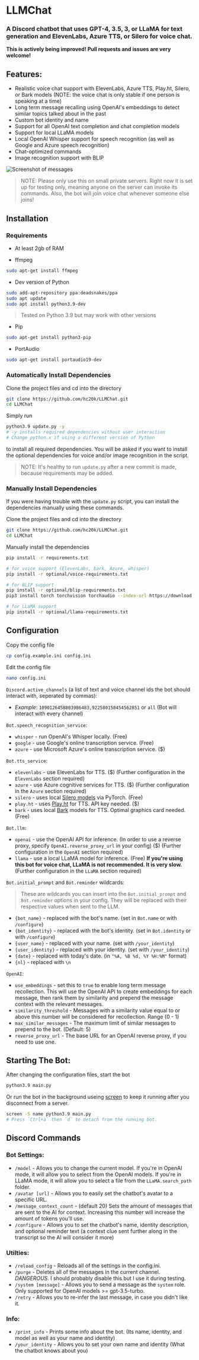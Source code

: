 # LLMChat
### A Discord chatbot that uses GPT-4, 3.5, 3, or LLaMA for text generation and ElevenLabs, Azure TTS, or Silero for voice chat.

**This is actively being improved! Pull requests and issues are very welcome!**

## Features:
    
- Realistic voice chat support with ElevenLabs, Azure TTS, Play.ht, Silero, or Bark models (NOTE: the voice chat is only stable if one person is speaking at a time)
- Long term message recalling using OpenAI's embeddings to detect similar topics talked about in the past
- Custom bot identity and name
- Support for all OpenAI text completion and chat completion models
- Support for local LLaMA models
- Local OpenAI Whisper support for speech recognition (as well as Google and Azure speech recognition)
- Chat-optimized commands
- Image recognition support with BLIP

![Screenshot of messages](assets/repo/message_ss.png)

> NOTE: Please only use this on small private servers. Right now it is set up for testing only, meaning anyone on the server can invoke its commands. Also, the bot will join voice chat whenever someone else joins!

## Installation

### Requirements

- At least 2gb of RAM

- ffmpeg
```bash
sudo apt-get install ffmpeg
```

- Dev version of Python
```bash
sudo add-apt-repository ppa:deadsnakes/ppa
sudo apt update
sudo apt install python3.9-dev
```
> Tested on Python 3.9 but may work with other versions

- Pip
```bash
sudo apt-get install python3-pip
```

- PortAudio

```bash
sudo apt-get install portaudio19-dev
```

### Automatically Install Dependencies

Clone the project files and cd into the directory
```bash
git clone https://github.com/hc20k/LLMChat.git
cd LLMChat
```

Simply run 
```bash
python3.9 update.py -y
# -y installs required dependencies without user interaction
# Change python.x if using a different version of Python
```
to install all required dependencies. You will be asked if you want to install the optional dependencies for voice and/or image recognition in the script.

> NOTE: It's healthy to run `update.py` after a new commit is made, because requirements may be added.

### Manually Install Dependencies

If you were having trouble with the `update.py` script, you can install the dependencies manually using these commands.

Clone the project files and cd into the directory
```bash
git clone https://github.com/hc20k/LLMChat.git
cd LLMChat
```

Manually install the dependencies
```bash
pip install -r requirements.txt

# for voice support (ElevenLabs, bark, Azure, whisper)
pip install -r optional/voice-requirements.txt

# for BLIP support
pip install -r optional/blip-requirements.txt
pip3 install torch torchvision torchaudio --index-url https://download.pytorch.org/whl/cpu

# for LLaMA support
pip install -r optional/llama-requirements.txt
```

## Configuration

Copy the config file
```bash
cp config.example.ini config.ini
```

Edit the config file
```bash
nano config.ini
```

`Discord.active_channels` (a list of text and voice channel ids the bot should interact with, seperated by commas):
- *Example*: `1090126458803986483,922580158454562851` or `all` (Bot will interact with every channel)

`Bot.speech_recognition_service`:
 - `whisper` - run OpenAI's Whisper locally. (Free)
 - `google` - use Google's online transcription service. (Free)
 - `azure` - use Microsoft Azure's online transcription service. ($)

`Bot.tts_service`:
 - `elevenlabs` - use ElevenLabs for TTS. ($) (Further configuration in the `ElevenLabs` section required)
 - `azure` - use Azure cognitive services for TTS. ($) (Further configuration in the `Azure` section required)
 - `silero` - uses local [Silero models](https://github.com/snakers4/silero-models) via PyTorch. (Free)
 - `play.ht` - uses [Play.ht](https://play.ht/) for TTS. API key needed. ($)
 - `bark` - uses local [Bark](https://github.com/suno-ai/bark) models for TTS. Optimal graphics card needed. (Free)

`Bot.llm`:
- `openai` - use the OpenAI API for inference. (In order to use a reverse proxy, specify `OpenAI.reverse_proxy_url` in your config) ($) (Further configuration in the `OpenAI` section required)
- `llama` - use a local LLaMA model for inference. (Free) **If you're using this bot for voice chat, LLaMA is not recommended. It is very slow.** (Further configuration in the `LLaMA` section required)

`Bot.initial_prompt` and `Bot.reminder` wildcards:
> These are wildcards you can insert into the `Bot.initial_prompt` and `Bot.reminder` options in your config. They will be replaced with their respective values when sent to the LLM.
- `{bot_name}` - replaced with the bot's name. (set in `Bot.name` or with `/configure`)
- `{bot_identity}` - replaced with the bot's identity. (set in `Bot.identity` or with `/configure`)
- `{user_name}` - replaced with your name. (set with `/your_identity`)
- `{user_identity}` - replaced with your identity. (set with `/your_identity`)
- `{date}` - replaced with today's date. (in `"%A, %B %d, %Y %H:%M"` format)
- `{nl}` - replaced with `\n`

`OpenAI`:
 - `use_embeddings` - set this to `true` to enable long term message recollection. This will use the OpenAI API to create embeddings for each message, then rank them by similarity and prepend the message context with the relevant messages.
 - `similarity_threshold` - Messages with a similarity value equal to or above this number will be considered for recollection. Range (0 - 1)
 - `max_similar_messages` - The maximum limit of similar messages to prepend to the bot. (Default: 5)
 - `reverse_proxy_url` - The base URL for an OpenAI reverse proxy, if you need to use one.

## Starting The Bot:

After changing the configuration files, start the bot
```bash
python3.9 main.py
```

Or run the bot in the background useing [screen](https://www.gnu.org/software/screen/manual/screen.html) to keep it running after you disconnect from a server.
```bash
screen -S name python3.9 main.py
# Press `Ctrl+a` then `d` to detach from the running bot.
```

## Discord Commands

### Bot Settings:
- `/model` - Allows you to change the current model. If you're in OpenAI mode, it will allow you to select from the OpenAI models. If you're in LLaMA mode, it will allow you to select a file from the `LLaMA.search_path` folder.
- `/avatar [url]` - Allows you to easily set the chatbot's avatar to a specific URL.
- `/message_context_count` - (default 20) Sets the amount of messages that are sent to the AI for context. Increasing this number will increase the amount of tokens you'll use.
- `/configure` - Allows you to set the chatbot's name, identity description, and optional reminder text (a context clue sent further along in the transcript so the AI will consider it more)

### Utilties:
- `/reload_config` - Reloads all of the settings in the config.ini.
- `/purge` - Deletes all of the messages in the current channel. *DANGEROUS*. I should probably disable this but I use it during testing.
- `/system [message]` - Allows you to send a message as the `system` role. Only supported for OpenAI models >= gpt-3.5-turbo.
- `/retry` - Allows you to re-infer the last message, in case you didn't like it.

### Info:
- `/print_info` - Prints some info about the bot. (Its name, identity, and model as well as your name and identity)
- `/your_identity` - Allows you to set your own name and identity (What the chatbot knows about you)